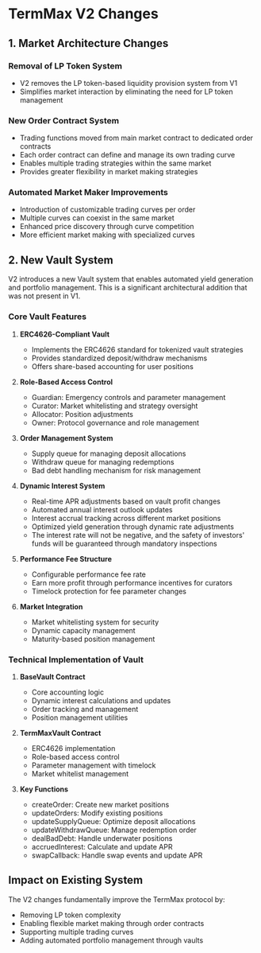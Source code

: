 # TermMax V2 Changes

## 1. Market Architecture Changes

### Removal of LP Token System

- V2 removes the LP token-based liquidity provision system from V1
- Simplifies market interaction by eliminating the need for LP token management

### New Order Contract System

- Trading functions moved from main market contract to dedicated order contracts
- Each order contract can define and manage its own trading curve
- Enables multiple trading strategies within the same market
- Provides greater flexibility in market making strategies

### Automated Market Maker Improvements

- Introduction of customizable trading curves per order
- Multiple curves can coexist in the same market
- Enhanced price discovery through curve competition
- More efficient market making with specialized curves

## 2. New Vault System

V2 introduces a new Vault system that enables automated yield generation and portfolio management. This is a significant architectural addition that was not present in V1.

### Core Vault Features

1. **ERC4626-Compliant Vault**

   - Implements the ERC4626 standard for tokenized vault strategies
   - Provides standardized deposit/withdraw mechanisms
   - Offers share-based accounting for user positions

2. **Role-Based Access Control**

   - Guardian: Emergency controls and parameter management
   - Curator: Market whitelisting and strategy oversight
   - Allocator: Position adjustments
   - Owner: Protocol governance and role management

3. **Order Management System**

   - Supply queue for managing deposit allocations
   - Withdraw queue for managing redemptions
   - Bad debt handling mechanism for risk management

4. **Dynamic Interest System**

   - Real-time APR adjustments based on vault profit changes
   - Automated annual interest outlook updates
   - Interest accrual tracking across different market positions
   - Optimized yield generation through dynamic rate adjustments
   - The interest rate will not be negative, and the safety of investors' funds will be guaranteed through mandatory inspections

5. **Performance Fee Structure**

   - Configurable performance fee rate
   - Earn more profit through performance incentives for curators
   - Timelock protection for fee parameter changes

6. **Market Integration**

   - Market whitelisting system for security
   - Dynamic capacity management
   - Maturity-based position management

### Technical Implementation of Vault

1. **BaseVault Contract**

   - Core accounting logic
   - Dynamic interest calculations and updates
   - Order tracking and management
   - Position management utilities

2. **TermMaxVault Contract**

   - ERC4626 implementation
   - Role-based access control
   - Parameter management with timelock
   - Market whitelist management

3. **Key Functions**
   - createOrder: Create new market positions
   - updateOrders: Modify existing positions
   - updateSupplyQueue: Optimize deposit allocations
   - updateWithdrawQueue: Manage redemption order
   - dealBadDebt: Handle underwater positions
   - accruedInterest: Calculate and update APR
   - swapCallback: Handle swap events and update APR

## Impact on Existing System

The V2 changes fundamentally improve the TermMax protocol by:

- Removing LP token complexity
- Enabling flexible market making through order contracts
- Supporting multiple trading curves
- Adding automated portfolio management through vaults
